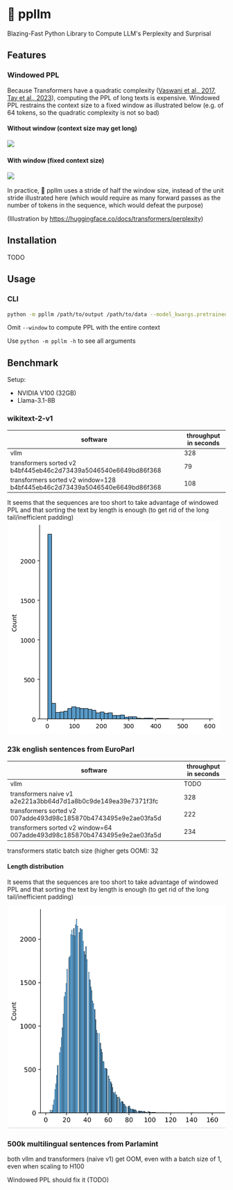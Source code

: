 # 🤔 ppllm
Blazing-Fast Python Library to Compute LLM's Perplexity and Surprisal

## Features
### Windowed PPL
Because Transformers have a quadratic complexity 
([Vaswani et al., 2017](https://proceedings.neurips.cc/paper_files/paper/2017/hash/3f5ee243547dee91fbd053c1c4a845aa-Abstract.html),
[Tay et al., 2023](https://doi.org/10.1145/3530811)),
computing the PPL of long texts is expensive.
Windowed PPL restrains the context size to a fixed window as illustrated below (e.g. of 64 tokens, so the quadratic complexity is not so bad)

#### Without window (context size may get long)
![](https://huggingface.co/datasets/huggingface/documentation-images/resolve/main/ppl_full.gif)

#### With window (fixed context size)
![](https://huggingface.co/datasets/huggingface/documentation-images/resolve/main/ppl_sliding.gif)

In practice, 🤔 ppllm uses a stride of half the window size, instead of the unit stride illustrated here 
(which would require as many forward passes as the number of tokens in the sequence, which would defeat the purpose)

(Illustration by https://huggingface.co/docs/transformers/perplexity)

## Installation
TODO

## Usage
### CLI
```bash
python -m ppllm /path/to/output /path/to/data --model_kwargs.pretrained_model_name_or_path=meta-llama/Llama-3.1-8B --window=64
```

Omit `--window` to compute PPL with the entire context

Use `python -m ppllm -h` to see all arguments

## Benchmark

Setup: 
- NVIDIA V100 (32GB)
- Llama-3.1-8B

### wikitext-2-v1

software | throughput in seconds
-----------|------
vllm | 328
transformers sorted v2 b4bf445eb46c2d73439a5046540e6649bd86f368 | 79
transformers sorted v2 window=128 b4bf445eb46c2d73439a5046540e6649bd86f368 | 108

It seems that the sequences are too short to take advantage of windowed PPL and that sorting the text by length is enough 
(to get rid of the long tail/inefficient padding)
![](docs/wikitext-2-v1_Llama-3.1-8B.png)


### 23k english sentences from EuroParl

software | throughput in seconds
-----------|------
vllm | TODO
transformers naive v1 a2e221a3bb64d7d1a8b0c9de149ea39e7371f3fc | 328
transformers sorted v2 007adde493d98c185870b4743495e9e2ae03fa5d | 222
transformers sorted v2 window=64 007adde493d98c185870b4743495e9e2ae03fa5d | 234

transformers static batch size (higher gets OOM): 32 

#### Length distribution
It seems that the sequences are too short to take advantage of windowed PPL and that sorting the text by length is enough 
(to get rid of the long tail/inefficient padding)

![](docs/21-europarl-en.png)

### 500k multilingual sentences from Parlamint
both vllm and transformers (naive v1) get OOM, even with a batch size of 1, even when scaling to H100

Windowed PPL should fix it (TODO)
